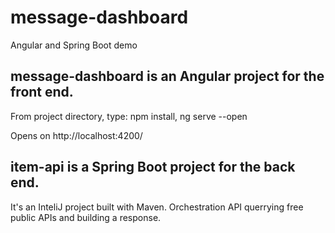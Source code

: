 # message-dashboard
Angular and Spring Boot demo

## message-dashboard is an Angular project for the front end.
From project directory, type:
npm install,
ng serve --open

Opens on http://localhost:4200/


## item-api is a Spring Boot project for the back end.
It's an InteliJ project built with Maven.
Orchestration API querrying free public APIs and building a response.
